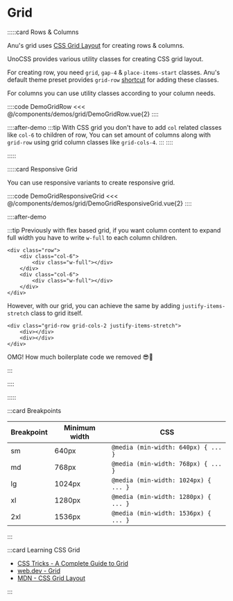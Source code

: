 # Grid

<!-- 👉 Row -->
:::::card Rows & Columns

Anu's grid uses [CSS Grid Layout](https://developer.mozilla.org/en-US/docs/Web/CSS/CSS_Grid_Layout) for creating rows & columns.

UnoCSS provides various utility classes for creating CSS grid layout.

For creating row, you need `grid`, `gap-4` & `place-items-start` classes. Anu's default theme preset provides `grid-row` [shortcut](https://unocss.dev/config/shortcuts) for adding these classes.

For columns you can use utility classes according to your column needs.

::::code DemoGridRow
<<< @/components/demos/grid/DemoGridRow.vue{2}
::::

::::after-demo
:::tip
With CSS grid you don't have to add `col` related classes like `col-6` to children of row, You can set amount of columns along with `grid-row` using grid column classes like `grid-cols-4`.
:::
::::

:::::

<!-- 👉 Responsive Grid -->
:::::card Responsive Grid

You can use responsive variants to create responsive grid.

::::code DemoGridResponsiveGrid
<<< @/components/demos/grid/DemoGridResponsiveGrid.vue{2}
::::

::::after-demo

:::tip
Previously with flex based grid, if you want column content to expand full width you have to write `w-full` to each column children.

```html{3,6}
<div class="row">
    <div class="col-6">
        <div class="w-full"></div>
    </div>
    <div class="col-6">
        <div class="w-full"></div>
    </div>
</div>
```

However, with our grid, you can achieve the same by adding `justify-items-stretch` class to grid itself.

```html{1}
<div class="grid-row grid-cols-2 justify-items-stretch">
    <div></div>
    <div></div>
</div>
```

<p class="!mt-4">OMG! How much boilerplate code we removed 😎🥳</p>

:::

::::

:::::

<!-- 👉 Breakpoints -->
:::card Breakpoints

| Breakpoint | Minimum width | CSS                                  |
| ---------- | ------------- | ------------------------------------ |
| sm         | 640px         | `@media (min-width: 640px) { ... }`  |
| md         | 768px         | `@media (min-width: 768px) { ... }`  |
| lg         | 1024px        | `@media (min-width: 1024px) { ... }` |
| xl         | 1280px        | `@media (min-width: 1280px) { ... }` |
| 2xl        | 1536px        | `@media (min-width: 1536px) { ... }` |

:::

<!-- 👉 Learning CSS Grid -->
:::card Learning CSS Grid

- [CSS Tricks - A Complete Guide to Grid](https://css-tricks.com/snippets/css/complete-guide-grid/)
- [web.dev - Grid](https://web.dev/learn/css/grid/)
- [MDN - CSS Grid Layout](https://developer.mozilla.org/en-US/docs/Web/CSS/CSS_Grid_Layout)

:::
